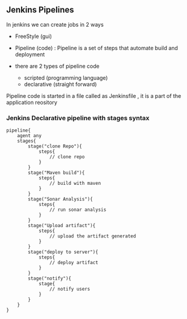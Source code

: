 ## Jenkins Pipelines

In jenkins we can create jobs in 2 ways
- FreeStyle (gui)
- Pipeline (code) : Pipeline is a set of steps that automate build and deployment

- there are 2 types of pipeline code
    - scripted (programming language)
    - declarative (straight forward)

Pipeline code is started in a file called as Jenkinsfile , it is a part of the application reository

### Jenkins Declarative pipeline with stages syntax
```jenkinsfile
pipeline{
    agent any
    stages{
        stage("clone Repo"){
            steps{
                // clone repo
            }
        }
        stage("Maven build"){
            steps{
                // build with maven
            }
        }
        stage("Sonar Analysis"){
            steps{
                // run sonar analysis
            }
        }
        stage("Upload artifact"){
            steps{
                // upload the artifact generated
            }
        }
        stage("deploy to server"){
            steps{
                // deploy artifact
            }
        }
        stage("notify"){
            stage{
                // notify users
            }
        }
    }
}
```